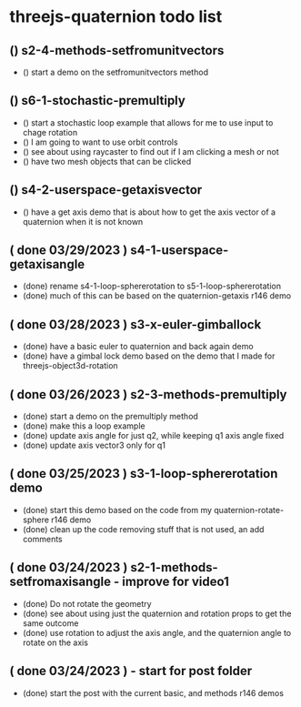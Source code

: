 # threejs-quaternion todo list


## () s2-4-methods-setfromunitvectors
* () start a demo on the setfromunitvectors method

## () s6-1-stochastic-premultiply
* () start a stochastic loop example that allows for me to use input to chage rotation
* () I am going to want to use orbit controls
* () see about using raycaster to find out if I am clicking a mesh or not
* () have two mesh objects that can be clicked

## () s4-2-userspace-getaxisvector
* () have a get axis demo that is about how to get the axis vector of a quaternion when it is not known

## ( done 03/29/2023 ) s4-1-userspace-getaxisangle
* (done) rename s4-1-loop-sphererotation to s5-1-loop-sphererotation
* (done) much of this can be based on the quaternion-getaxis r146 demo

## ( done 03/28/2023 ) s3-x-euler-gimballock
* (done) have a basic euler to quaternion and back again demo
* (done) have a gimbal lock demo based on the demo that I made for threejs-object3d-rotation

## ( done 03/26/2023 ) s2-3-methods-premultiply
* (done) start a demo on the premultiply method
* (done) make this a loop example
* (done) update axis angle for just q2, while keeping q1 axis angle fixed 
* (done) update axis vector3 only for q1

## ( done 03/25/2023 ) s3-1-loop-sphererotation demo
* (done) start this demo based on the code from my quaternion-rotate-sphere r146 demo
* (done) clean up the code removing stuff that is not used, an add comments

## ( done 03/24/2023 ) s2-1-methods-setfromaxisangle - improve for video1
* (done) Do not rotate the geometry
* (done) see about using just the quaternion and rotation props to get the same outcome
* (done) use rotation to adjust the axis angle, and the quaternion angle to rotate on the axis

## ( done 03/24/2023 ) - start for post folder
* (done) start the post with the current basic, and methods r146 demos